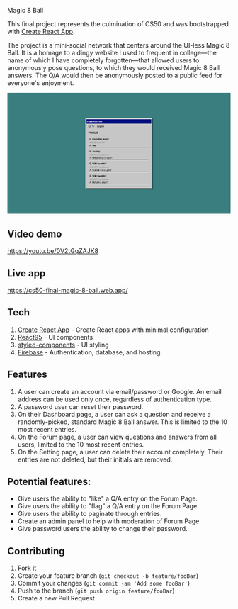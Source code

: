 Magic 8 Ball

This final project represents the culmination of CS50 and was bootstrapped with [Create React App](https://github.com/facebook/create-react-app).

The project is a mini-social network that centers around the UI-less Magic 8 Ball. It is a homage to a dingy website I used to frequent in college&mdash;the name of which I have completely forgotten&mdash;that allowed users to anonymously pose questions, to which they would received Magic 8 Ball answers. The Q/A would then be anonymously posted to a public feed for everyone's enjoyment.

![](/public/README.png)

## Video demo
https://youtu.be/0V2tGqZAJK8

## Live app
https://cs50-final-magic-8-ball.web.app/

## Tech
1. [Create React App](https://github.com/facebook/create-react-app) - Create React apps with minimal configuration
2. [React95](https://react95.io/) - UI components
3. [styled-components](https://styled-components.com/) - UI styling
4. [Firebase](https://firebase.google.com/) - Authentication, database, and hosting

## Features
1. A user can create an account via email/password or Google. An email address can be used only once, regardless of authentication type.
2. A password user can reset their password.
3. On their Dashboard page, a user can ask a question and receive a randomly-picked, standard Magic 8 Ball answer. This is limited to the 10 most recent entries.
4. On the Forum page, a user can view questions and answers from all users, limited to the 10 most recent entries.
5. On the Setting page, a user can delete their account completely. Their entries are not deleted, but their initials are removed.

## Potential features:
- Give users the ability to "like" a Q/A entry on the Forum Page.
- Give users the ability to "flag" a Q/A entry on the Forum Page.
- Give users the ability to paginate through entries.
- Create an admin panel to help with moderation of Forum Page.
- Give password users the ability to change their password.


## Contributing
1. Fork it
2. Create your feature branch (`git checkout -b feature/fooBar`)
3. Commit your changes (`git commit -am 'Add some fooBar'`)
4. Push to the branch (`git push origin feature/fooBar`)
5. Create a new Pull Request
